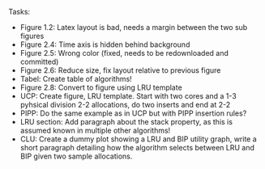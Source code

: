 
Tasks:

- Figure 1.2: Latex layout is bad, needs a margin between the two sub figures
- Figure 2.4: Time axis is hidden behind background
- Figure 2.5: Wrong color (fixed, needs to be redownloaded and committed)
- Figure 2.6: Reduce size, fix layout relative to previous figure
- Tabel: Create table of algorithms!
- Figure 2.8: Convert to figure using LRU template
- UCP: Create figure, LRU template. Start with two cores and a 1-3 pyhsical division 2-2 allocations, do two inserts and end at 2-2
- PIPP: Do the same example as in UCP but with PIPP insertion rules?
- LRU section: Add paragraph about the stack property, as this is assumed known in multiple other algorithms!
- CLU: Create a dummy plot showing a LRU and BIP utility graph, write a short paragraph detailing how the algorithm selects between LRU and BIP given two sample allocations.
